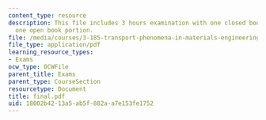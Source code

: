 ```yaml
---
content_type: resource
description: This file includes 3 hours examination with one closed book portion and
  one open book portion.
file: /media/courses/3-185-transport-phenomena-in-materials-engineering-fall-2003/18002b4213a5ab5f882aa7e153fe1752_final.pdf
file_type: application/pdf
learning_resource_types:
- Exams
ocw_type: OCWFile
parent_title: Exams
parent_type: CourseSection
resourcetype: Document
title: final.pdf
uid: 18002b42-13a5-ab5f-882a-a7e153fe1752
---
```

